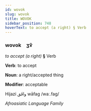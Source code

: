 ```yaml
---
id: wovok
slug: wovok
title: WOVOK
sidebar_position: 748
hoverText: to accept (a right) § Verb
---
```


### wovok&emsp;<span kind="abugida">ʒɤ̑</span>

*to accept (a right)* **§** Verb

**Verb**: to accept

**Noun**: a right/accepted thing

**Modifier**: acceptable

Hijazi وافَق wāfag /waː.faɡ/

*Afroasiatic Language Family*